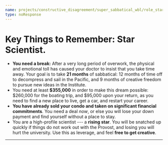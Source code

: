 ```yaml
---
name: projects/constructive_disagreement/super_sabbatical_wbl/role_star_scientist_pep_talk.md
type: noResponse
---
```


# Key Things to Remember: Star Scientist.

- **You need a break:** After a very long period of overwork, the physical and emotional toll has caused your doctor to insist that you take time away. Your goal is to take **21 months** of sabbatical: 12 months of time off to decompress and sail in the Pacific, and 9 months of creative freedom to pursue new ideas in the Institute.
- You need at least **$355,000** in order to make this dream possible: $260,000 for the boating trip, and $95,000 upon your return, as you need to find a new place to live, get a car, and restart your career.
- **You have already sold your condo and taken on significant financial commitments**. You need a deal _now_, or else you will lose your down payment and find yourself without a place to stay.
- You are a high-profile scientist --- a **rising star**. You will be snatched up quickly if things do not work out with the Provost, and losing you will hurt the university. Use this as leverage, and feel **free to get creative**.

---
